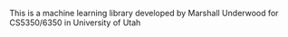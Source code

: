 This is a machine learning library developed by Marshall Underwood for CS5350/6350 in University of Utah
